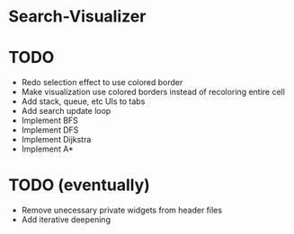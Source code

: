 # Search-Visualizer

# TODO
- Redo selection effect to use colored border
- Make visualization use colored borders instead of recoloring entire cell
- Add stack, queue, etc UIs to tabs
- Add search update loop
- Implement BFS
- Implement DFS
- Implement Dijkstra
- Implement A*

# TODO (eventually)
- Remove unecessary private widgets from header files
- Add iterative deepening